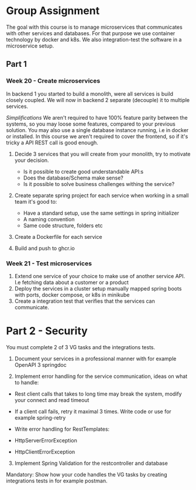 # Group Assignment

The goal with this course is to manage microservices that communicates with other services and databases. For that purpose we use container technology by docker and k8s. We also integration-test the software in a microservice setup.

## Part 1

### Week 20 - Create microservices

In backend 1 you started to build a monolith, were all services is build closely coupled. We will now in backend 2 separate (decouple) it to multiple services.

_Simplifications_ We aren't required to have 100% feature parity between the systems, so you may loose some features, compared to your previous solution. You may also use a single database instance running, i.e in docker or installed. In this course we aren't required to cover the frontend, so if it's tricky a API REST call is good enough.

1. Decide 3 services that you will create from your monolith, try to motivate your decision.

   - Is it possible to create good understandable API:s
   - Does the database/Schema make sense?
   - Is it possible to solve business challenges withing the service?

2. Create separate spring project for each service when working in a small team it's good to:

   - Have a standard setup, use the same settings in spring initializer
   - A naming convention
   - Same code structure, folders etc

3. Create a Dockerfile for each service

4. Build and push to ghcr.io

### Week 21 - Test microservices

1. Extend one service of your choice to make use of another service API. I.e fetching data about a customer or a product
2. Deploy the services in a cluster setup manually mapped spring boots with ports, docker compose, or k8s in minikube
3. Create a integration test that verifies that the services can communicate.

# Part 2 - Security

You must complete 2 of 3 VG tasks and the integrations tests.

1. Document your services in a professional manner with for example OpenAPI 3 springdoc

2. Implement error handling for the service communication, ideas on what to handle:

- Rest client calls that takes to long time may break the system, modify your connect and read
  timeout

- If a client call fails, retry it maximal 3 times. Write code or use for example spring-retry

- Write error handling for RestTemplates:
- HttpServerErrorException
- HttpClientErrorException

3. Implement Spring Validation for the restcontroller and database

Mandatory: Show how your code handles the VG tasks by creating integrations tests in for example
postman.
